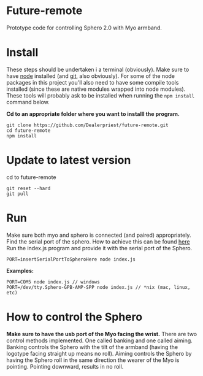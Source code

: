# Future-remote
Prototype code for controlling Sphero 2.0 with Myo armband.

# Install
These steps should be undertaken i a terminal (obviously).
Make sure to have [node](https://nodejs.org/) installed (and [git](https://git-scm.com/), also obviously).
For some of the node packages in this project you'll also need to have some compile tools installed (since these are native modules wrapped into node modules). These tools will probably ask to be installed when running the `npm install` command below.

**Cd to an appropriate folder where you want to installl the program.**
```
git clone https://github.com/Dealerpriest/future-remote.git
cd future-remote
npm install
```

# Update to latest version
cd to future-remote
```
git reset --hard
git pull
```

# Run
Make sure both myo and sphero is connected (and paired) appropriately.
Find the serial port of the sphero. How to achieve this can be found [here](https://github.com/orbotix/sphero.js#connecting-to-spherosprk)
Run the index.js program and provide it with the serial port of the Sphero.
```
PORT=insertSerialPortToSpheroHere node index.js
```
**Examples:**
```
PORT=COM5 node index.js // windows
PORT=/dev/tty.Sphero-GPB-AMP-SPP node index.js // *nix (mac, linux, etc)

```

# How to control the Sphero
**Make sure to have the usb port of the Myo facing the wrist.**
There are two control methods implemented. One called banking and one called aiming. Banking controls the Sphero with the tilt of the armband (having the logotype facing straight up means no roll). Aiming controls the Sphero by having the Sphero roll in the same direction the wearer of the Myo is pointing. Pointing downward, results in no roll.